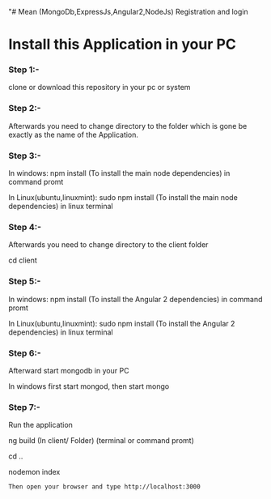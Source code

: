 "# Mean (MongoDb,ExpressJs,Angular2,NodeJs) Registration and login 
  # Install this Application in your PC
<h3>Step 1:-</h3>
  <p>clone or download this repository in your pc or system</p>
<h3>Step 2:-</h3>
 <p>Afterwards you need to change directory to the folder which is gone be exactly as the name of the Application.</p>
<h3>Step 3:-</h3>
  <p>In windows: npm install (To install the main node dependencies) in command promt</p>
  <p>In Linux(ubuntu,linuxmint): sudo npm install (To install the main node dependencies) in linux terminal</p>
 <h3>Step 4:-</h3>
  <p>Afterwards you need to change directory to the client folder</p>
      <p>cd client</p>
 <h3>Step 5:-</h3>
  <p>In windows: npm install (To install the Angular 2 dependencies) in command promt</p>
  <p>In Linux(ubuntu,linuxmint): sudo npm install (To install the Angular 2 dependencies) in linux terminal</p>
 <h3>Step 6:-</h3>
  <p>Afterward start mongodb in your PC</p>
    <p>In windows first start mongod, then start mongo</p>
 <h3>Step 7:-</h3>
  <p>Run the application</p>
     <p>ng build  (In client/ Folder) (terminal or command promt)</p>
     <p>cd ..</p>
     <p>nodemon index</p>
    
    Then open your browser and type http://localhost:3000
 
    
    
